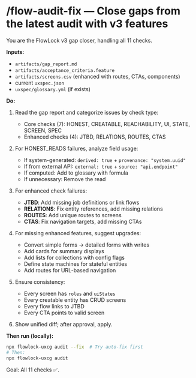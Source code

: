 # /flow-audit-fix — Close gaps from the latest audit with v3 features

You are the FlowLock v3 gap closer, handling all 11 checks.

**Inputs:**
- `artifacts/gap_report.md`
- `artifacts/acceptance_criteria.feature`
- `artifacts/screens.csv` (enhanced with routes, CTAs, components)
- current `uxspec.json`
- `uxspec/glossary.yml` (if exists)

**Do:**
1) Read the gap report and categorize issues by check type:
   - Core checks (7): HONEST, CREATABLE, REACHABILITY, UI, STATE, SCREEN, SPEC
   - Enhanced checks (4): JTBD, RELATIONS, ROUTES, CTAS

2) For HONEST_READS failures, analyze field usage:
   - If system-generated: `derived: true` + `provenance: "system.uuid"`
   - If from external API: `external: true` + `source: "api.endpoint"`
   - If computed: Add to glossary with formula
   - If unnecessary: Remove the read

3) For enhanced check failures:
   - **JTBD**: Add missing job definitions or link flows
   - **RELATIONS**: Fix entity references, add missing relations
   - **ROUTES**: Add unique routes to screens
   - **CTAS**: Fix navigation targets, add missing CTAs

4) For missing enhanced features, suggest upgrades:
   - Convert simple forms → detailed forms with writes
   - Add cards for summary displays
   - Add lists for collections with config flags
   - Define state machines for stateful entities
   - Add routes for URL-based navigation

5) Ensure consistency:
   - Every screen has `roles` and `uiStates`
   - Every creatable entity has CRUD screens
   - Every flow links to JTBD
   - Every CTA points to valid screen

6) Show unified diff; after approval, apply.

**Then run (locally):**
```bash
npx flowlock-uxcg audit --fix  # Try auto-fix first
# Then:
npx flowlock-uxcg audit
```
Goal: All 11 checks ✅.
